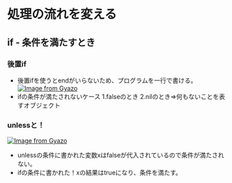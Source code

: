 # 処理の流れを変える
## if - 条件を満たすとき
### 後置if
  -  後置ifを使うとendがいらないため、プログラムを一行で書ける。
    [![Image from Gyazo](https://i.gyazo.com/c8c5833ead8afc2e5e7c7d7b116d6e7c.png)](https://gyazo.com/c8c5833ead8afc2e5e7c7d7b116d6e7c)
  - ifの条件が満たされないケース
    1.falseのとき
    2.nilのとき=>何もないことを表すオブジェクト
### unlessと！  
[![Image from Gyazo](https://i.gyazo.com/08dddb84a58de21580675c0af0dfaa73.png)](https://gyazo.com/08dddb84a58de21580675c0af0dfaa73) 
- unlessの条件に書かれた変数xはfalseが代入されているので条件が満たされない。
- ifの条件に書かれた！xの結果はtrueになり、条件を満たす。
